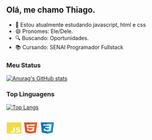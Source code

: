 ## Olá, me chamo Thiago.

- 🌱 Estou atualmente estudando javascript, html e css
- 😄 Pronomes: Ele/Dele.
- 🔍 Buscando: Oportunidades.
- 📚 Cursando: SENAI Programador Fullstack

### Meu Status
 [![Anurag's GitHub stats](https://github-readme-stats.vercel.app/api?username=thiagobz&count_private=true&show_icons=true&theme=dark)](https://github.com/anuraghazra/github-readme-stats)
 
 ### Top Linguagens
 [![Top Langs](https://github-readme-stats.vercel.app/api/top-langs/?username=thiagobz&layout=compact)](https://github.com/thiagobz/github-readme-stats)
<div style="display: inline_block"><br>
  <img align="center" alt="bz-Js" height="30" width="40" src="https://raw.githubusercontent.com/devicons/devicon/master/icons/javascript/javascript-plain.svg">
  <img align="center" alt="bz-HTML" height="30" width="40" src="https://raw.githubusercontent.com/devicons/devicon/master/icons/html5/html5-original.svg">
  <img align="center" alt="bz-CSS" height="30" width="40" src="https://raw.githubusercontent.com/devicons/devicon/master/icons/css3/css3-original.svg">
</div>

